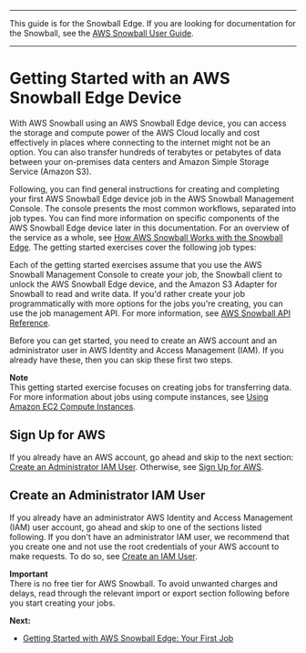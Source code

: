 --------

This guide is for the Snowball Edge\. If you are looking for documentation for the Snowball, see the [AWS Snowball User Guide](https://docs.aws.amazon.com/snowball/latest/ug/whatissnowball.html)\.

--------

# Getting Started with an AWS Snowball Edge Device<a name="getting-started"></a>

With AWS Snowball using an AWS Snowball Edge device, you can access the storage and compute power of the AWS Cloud locally and cost effectively in places where connecting to the internet might not be an option\. You can also transfer hundreds of terabytes or petabytes of data between your on\-premises data centers and Amazon Simple Storage Service \(Amazon S3\)\. 

Following, you can find general instructions for creating and completing your first AWS Snowball Edge device job in the AWS Snowball Management Console\. The console presents the most common workflows, separated into job types\. You can find more information on specific components of the AWS Snowball Edge device later in this documentation\. For an overview of the service as a whole, see [How AWS Snowball Works with the Snowball Edge](how-it-works.md)\. The getting started exercises cover the following job types:

Each of the getting started exercises assume that you use the AWS Snowball Management Console to create your job, the Snowball client to unlock the AWS Snowball Edge device, and the Amazon S3 Adapter for Snowball to read and write data\. If you'd rather create your job programmatically with more options for the jobs you're creating, you can use the job management API\. For more information, see [AWS Snowball API Reference](https://docs.aws.amazon.com/snowball/latest/api-reference/api-reference.html)\.

Before you can get started, you need to create an AWS account and an administrator user in AWS Identity and Access Management \(IAM\)\. If you already have these, then you can skip these first two steps\.

**Note**  
This getting started exercise focuses on creating jobs for transferring data\. For more information about jobs using compute instances, see [Using Amazon EC2 Compute Instances](using-ec2.md)\.

## Sign Up for AWS<a name="signing-up"></a>

If you already have an AWS account, go ahead and skip to the next section: [Create an Administrator IAM User](#create-admin-user)\. Otherwise, see [Sign Up for AWS](setting-up.md#setting-up-signup)\.

## Create an Administrator IAM User<a name="create-admin-user"></a>

If you already have an administrator AWS Identity and Access Management \(IAM\) user account, go ahead and skip to one of the sections listed following\. If you don't have an administrator IAM user, we recommend that you create one and not use the root credentials of your AWS account to make requests\. To do so, see [Create an IAM User](setting-up.md#setting-up-iam)\.

**Important**  
There is no free tier for AWS Snowball\. To avoid unwanted charges and delays, read through the relevant import or export section following before you start creating your jobs\.

**Next:**
+ [Getting Started with AWS Snowball Edge: Your First Job](common-get-start.md)